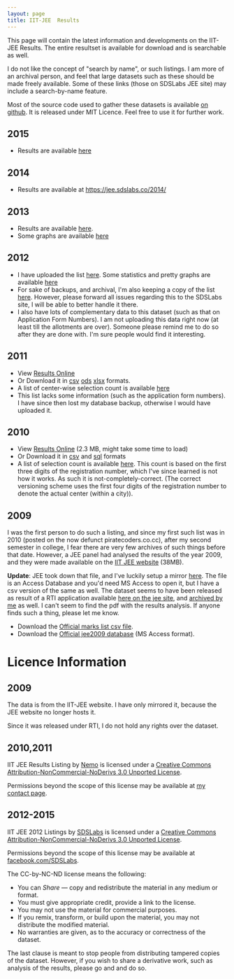 ```yaml
---
layout: page
title: IIT-JEE  Results
---
```


This page will contain the latest information and developments on the IIT-JEE Results. The entire resultset is available for download and is searchable as well. 

I do not like the concept of "search by name", or such listings. I am more of an archival person, and feel that large datasets such as these should be made freely available. Some of these links (those on
SDSLabs JEE site) may include a search-by-name feature.

Most of the source code used to gather these datasets is available [on github](https://github.com/captn3m0/iitjee/). It is released under MIT Licence. Feel free to use it for further work.

## 2015

* Results are available [here](https://jee.sdslabs.co/index2.html)

## 2014

* Results are available at <https://jee.sdslabs.co/2014/>

## 2013

* Results are available [here](https://jee.sdslabs.co/2013/).
* Some graphs are available [here](https://jee.sdslabs.co/graph/2013.html)

## 2012

* I have uploaded the list [here](https://jee.sdslabs.co/2012/). Some statistics and pretty graphs are available [here](https://jee.sdslabs.co/2012/graph/)
* For sake of backups, and archival, I'm also keeping a copy of the list [here](2012.html). However, please forward all issues regarding this to the SDSLabs site, I will be able to better handle it there.
* I also have lots of complementary data to this dataset (such as that on Application Form Numbers). I am not uploading this data right now (at least till the allotments are over). Someone please remind me to do so after they are done with. I'm sure people would find it interesting.

## 2011

* View [Results Online](2011.html)
* Or Download it in [csv](2011.csv) [ods](2011.ods) [xlsx](2011.xlsx) formats.
* A list of center-wise selection count is available [here](center.html)
* This list lacks some information (such as the application form numbers). I have since then lost my database backup, otherwise I would have uploaded it.

## 2010

* View [Results Online](2010.html) (2.3 MB, might take some time to load)
* Or Download it in [csv](2010.csv) and [sql](2010.sql) formats
* A list of selection count is available [here](2010.center.html). This count is based on the first three digits of the registration number, which I've since learned is not how it works. As such it is not-completely-correct. (The correct versioning scheme uses the first four digits of the registration number to denote the actual center (within a city)).

## 2009

I was the first person to do such a listing, and since my first such list was in 2010 (posted on the now defunct piratecoders.co.cc), after my second semester in college, I fear there are very few archives of such things before that date. However, a JEE panel had analysed the results of the year 2009, and they were made available on the [IIT JEE website](http://jee.iitr.ernet.in/images/jee2009.mdb) (38MB).

**Update**: JEE took down that file, and I've luckily setup a mirror [here](http://ge.tt/4lLmqf32). The file is an Access Database and you'd need MS Access to open it, but I have a csv version of the same as well. The dataset seems to have been released as result of a RTI application available [here on the jee site](http://jee.iitr.ernet.in/images/SG-06112009-10.pdf), and [archived by me](SG-06112009-10.pdf) as well. I can't seem to find the pdf with the results analysis. If anyone finds such a thing, please let me know.

  * Download the [Official marks list csv file](http://ge.tt/4lLmqf32/v/1).
  * Download the [Official jee2009 database](http://ge.tt/4lLmqf32/v/0) (MS Access format).

# Licence Information

## 2009

The data is from the IIT-JEE website. I have only mirrored it, because the JEE website no longer hosts it.

Since it was released under RTI, I do not hold any rights over the dataset.

## 2010,2011

IIT JEE Results Listing by [Nemo](https://captnemo.in/) is licensed under a [Creative Commons Attribution-NonCommercial-NoDerivs 3.0 Unported License](http://creativecommons.org/licenses/by-nc-nd/3.0/).

Permissions beyond the scope of this license may be available at [my contact page](https://captnemo.in/contact). 

## 2012-2015

IIT JEE 2012 Listings by [SDSLabs](https://jee.sdslabs.co/) is licensed under a [Creative Commons Attribution-NonCommercial-NoDerivs 3.0 Unported License](http://creativecommons.org/licenses/by-nc-nd/3.0/).

Permissions beyond the scope of this license may be available at [facebook.com/SDSLabs](https://facebook.com/SDSLabs).

The CC-by-NC-ND license means the following:

- You can *Share* — copy and redistribute the material in any medium or format.
- You must give appropriate credit, provide a link to the license.
- You may not use the material for commercial purposes.
- If you remix, transform, or build upon the material, you may not distribute the modified material.
- No warranties are given, as to the accuracy or correctness of the dataset.

The last clause is meant to stop people from distributing tampered copies of
the dataset. However, if you wish to share a derivative work, such as analysis
of the results, please go and and do so.
